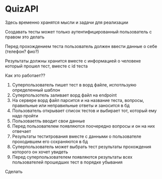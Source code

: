 # QuizAPI

Здесь временно хранятся мысли и задачи для реализации

Создавать тесты может только аутентифицированный пользователь с правом это делать

Перед прохождением теста пользователь должен ввести данные о себе (телефон? фио?)

Результаты должны хранится вместе с информацией о человеке который прошел тест, вместе с id теста

Как это работает??

1) Суперпользователь пишет тест в ворд файле, испотльзуяю определенный шаблон
2) Суперпользотель заливает ворд файл на endpoint
3) На сервере ворд файл парсится и на название теста, вопросы, правильные или неправильные ответы и заносится в бд
4) Пользователь открывает список тестов и выбирает тот, который ему надо пройти
5) Пользоваетль вводит свои данные
6) Перед пользователем появляются поочередно вопросы и он на них отвечает
7) Результаты теститрования вместе с данными о пользователе проходившем его сохраняются в бд
8) Суперпользователь может выбрать тест результаты прохождения которого он хочет увидеть
9) Перед суперпользователем появляются результаты всех пользователей прошедших тест в порядке убывания


Сделать